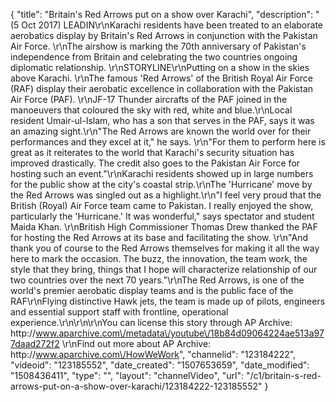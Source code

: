{
    "title": "Britain's Red Arrows put on a show over Karachi",
    "description": "(5 Oct 2017) LEADIN\r\nKarachi residents have been treated to an elaborate aerobatics display by Britain's Red Arrows in conjunction with the Pakistan Air Force. \r\nThe airshow is marking the 70th anniversary of Pakistan's independence from Britain and celebrating the two countries ongoing diplomatic relationship. \r\nSTORYLINE\r\nPutting on a show in the skies above Karachi. \r\nThe famous 'Red Arrows' of the British Royal Air Force (RAF) display their aerobatic excellence in collaboration with the Pakistan Air Force (PAF). \r\nJF-17 Thunder aircrafts of the PAF joined in the manoeuvers that coloured the sky with red, white and blue.\r\nLocal resident Umair-ul-Islam, who has a son that serves in the PAF, says it was an amazing sight.\r\n\"The Red Arrows are known the world over for their performances and they excel at it,\" he says. \r\n\"For them to perform here is great as it reiterates to the world that Karachi's security situation has improved drastically. The credit also goes to the Pakistan Air Force for hosting such an event.\"\r\nKarachi residents showed up in large numbers for the public show at the city's coastal strip.\r\nThe 'Hurricane' move by the Red Arrows was singled out as a highlight.\r\n\"I feel very proud that the British (Royal) Air Force team came to Pakistan. I really enjoyed the show, particularly the 'Hurricane.' It was wonderful,\" says spectator and student Maida Khan. \r\nBritish High Commissioner Thomas Drew thanked the PAF for hosting the Red Arrows at its base and facilitating the show. \r\n\"And thank you of course to the Red Arrows themselves for making it all the way here to mark the occasion. The buzz, the innovation, the team work, the style that they bring, things that I hope will characterize relationship of our two countries over the next 70 years.\"\r\nThe Red Arrows, is one of the world's premier aerobatic display teams and is the public face of the RAF\r\nFlying distinctive Hawk jets, the team is made up of pilots, engineers and essential support staff with frontline, operational experience.\r\n\r\n\r\nYou can license this story through AP Archive: http:\/\/www.aparchive.com\/metadata\/youtube\/18b84d09064224ae513a977daad272f2 \r\nFind out more about AP Archive: http:\/\/www.aparchive.com\/HowWeWork",
    "channelid": "123184222",
    "videoid": "123185552",
    "date_created": "1507653659",
    "date_modified": "1508436411",
    "type": "",
    "layout": "channelVideo",
    "url": "\/c1\/britain-s-red-arrows-put-on-a-show-over-karachi\/123184222-123185552"
}